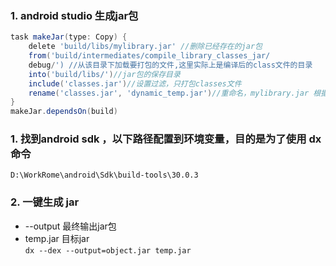 ### 1. android studio 生成jar包
```groovy
task makeJar(type: Copy) {
    delete 'build/libs/mylibrary.jar' //删除已经存在的jar包
    from('build/intermediates/compile_library_classes_jar/
    debug/') //从该目录下加载要打包的文件,这里实际上是编译后的class文件的目录
    into('build/libs/')//jar包的保存目录
    include('classes.jar')//设置过滤，只打包classes文件
    rename('classes.jar', 'dynamic_temp.jar')//重命名，mylibrary.jar 根据自己的需求设置
}
makeJar.dependsOn(build)
```
### 1. 找到android sdk ，以下路径配置到环境变量，目的是为了使用 dx 命令  
`D:\WorkRome\android\Sdk\build-tools\30.0.3`

### 2.  一键生成 jar
- --output 最终输出jar包  
- temp.jar 目标jar  
` dx --dex --output=object.jar temp.jar ` 

